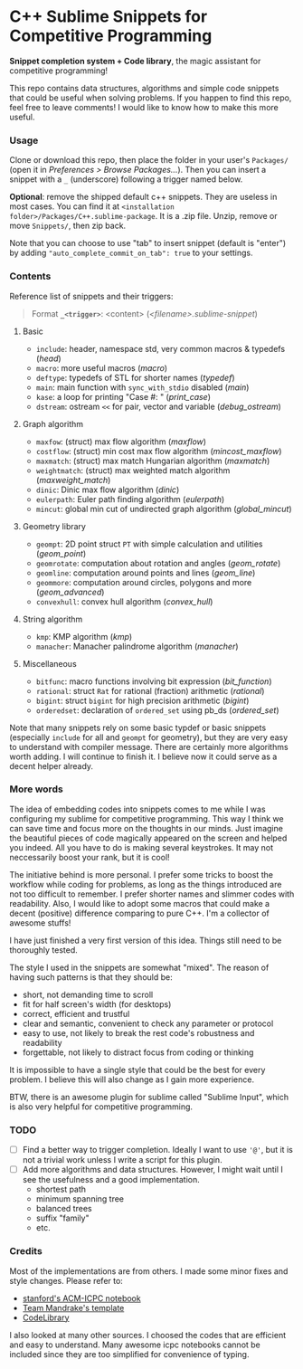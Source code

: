 # C++ Sublime Snippets for Competitive Programming

**Snippet completion system + Code library**, the magic assistant for competitive programming!

This repo contains data structures, algorithms and simple code snippets that could be useful when solving problems. If you happen to find this repo, feel free to leave comments! I would like to know how to make this more useful.

### Usage

Clone or download this repo, then place the folder in your user's `Packages/` (open it in *Preferences > Browse Packages...*). Then you can insert a snippet with a `_` (underscore) following a trigger named below.

**Optional**: remove the shipped default c++ snippets. They are useless in most cases. You can find it at `<installation folder>/Packages/C++.sublime-package`. It is a .zip file. Unzip, remove or move `Snippets/`, then zip back.

Note that you can choose to use "tab" to insert snippet (default is "enter") by adding `"auto_complete_commit_on_tab": true` to your settings.

### Contents

Reference list of snippets and their triggers:

> Format **`_<trigger>`**: \<content\> (*\<filename\>.sublime-snippet*)

1. Basic
	- `include`: header, namespace std, very common macros & typedefs (*head*)
	- `macro`: more useful macros (*macro*)
	- `deftype`: typedefs of STL for shorter names (*typedef*)
	- `main`: main function with `sync_with_stdio` disabled (*main*)
	- `kase`: a loop for printing "Case #: " (*print_case*)
	- `dstream`: ostream `<<` for pair, vector and variable (*debug_ostream*)

2. Graph algorithm
	- `maxfow`: (struct) max flow algorithm (*maxflow*)
	- `costflow`: (struct) min cost max flow algorithm (*mincost_maxflow*)
	- `maxmatch`: (struct) max match Hungarian algorithm (*maxmatch*)
	- `weightmatch`: (struct) max weighted match algorithm (*maxweight_match*)
	- `dinic`: Dinic max flow algorithm (*dinic*)
	- `eulerpath`: Euler path finding algorithm (*eulerpath*)
	- `mincut`: global min cut of undirected graph algorithm (*global_mincut*)

3. Geometry library
	- `geompt`: 2D point struct `PT` with simple calculation and utilities (*geom_point*)
	- `geomrotate`: computation about rotation and angles (*geom_rotate*)
	- `geomline`: computation around points and lines (*geom_line*)
	- `geommore`: computation around circles, polygons and more (*geom_advanced*)
	- `convexhull`: convex hull algorithm (*convex_hull*)

4. String algorithm
	- `kmp`: KMP algorithm (*kmp*)
	- `manacher`: Manacher palindrome algorithm (*manacher*)

5. Miscellaneous
	- `bitfunc`: macro functions involving bit expression (*bit_function*)
	- `rational`: struct `Rat` for rational (fraction) arithmetic (*rational*)
	- `bigint`: struct `bigint` for high precision arithmetic (*bigint*)
	- `orderedset`: declaration of `ordered_set` using pb\_ds (*ordered_set*)

Note that many snippets rely on some basic typdef or basic snippets (especially `include` for all and `geompt` for geometry), but they are very easy to understand with compiler message. There are certainly more algorithms worth adding. I will continue to finish it. I believe now it could serve as a decent helper already.

### More words

The idea of embedding codes into snippets comes to me while I was configuring my sublime for competitive programming. This way I think we can save time and focus more on the thoughts in our minds. Just imagine the beautiful pieces of code magically appeared on the screen and helped you indeed. All you have to do is making several keystrokes. It may not neccessarily boost your rank, but it is cool! 

The initiative behind is more personal. I prefer some tricks to boost the workflow while coding for problems, as long as the things introduced are not too difficult to remember. I prefer shorter names and slimmer codes with readability. Also, I would like to adopt some macros that could make a decent (positive) difference comparing to pure C++. I'm a collector of awesome stuffs!

I have just finished a very first version of this idea. Things still need to be thoroughly tested.

The style I used in the snippets are somewhat "mixed". The reason of having such patterns is that they should be:

- short, not demanding time to scroll
- fit for half screen's width (for desktops)
- correct, efficient and trustful
- clear and semantic, convenient to check any parameter or protocol
- easy to use, not likely to break the rest code's robustness and readability
- forgettable, not likely to distract focus from coding or thinking

It is impossible to have a single style that could be the best for every problem. I believe this will also change as I gain more experience.

BTW, there is an awesome plugin for sublime called "Sublime Input", which is also very helpful for competitive programming.

### TODO

- [ ] Find a better way to trigger completion. Ideally I want to use `'@'`, but it is not a trivial work unless I write a script for this plugin.
- [ ] Add more algorithms and data structures. However, I might wait until I see the usefulness and a good implementation.
	- shortest path
	- minimum spanning tree
	- balanced trees
	- suffix "family"
	- etc.

### Credits

Most of the implementations are from others. I made some minor fixes and style changes. Please refer to:

- [stanford's ACM-ICPC notebook](https://github.com/jaehyunp/stanfordacm)
- [Team Mandrake's template](https://github.com/zhijian-liu/acm-icpc-mandrake)
- [CodeLibrary](http://code-library.herokuapp.com/)

I also looked at many other sources. I choosed the codes that are efficient and easy to understand. Many awesome icpc notebooks cannot be included since they are too simplified for convenience of typing.
